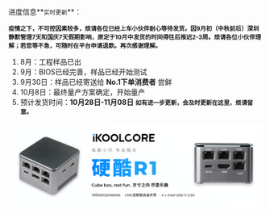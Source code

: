 

进度信息**<small>实时更新</small>**：

**<small>疫情之下，不可控因素较多，烦请各位已经上车小伙伴耐心等待发货。因9月初（中秋前后）深圳静默管理7天和国庆7天假期影响，原定于10月中发货的时间得往后推迟2-3周。烦请各位小伙伴理解；若您等不急，可随时在平台申请退款。再次感谢理解。</small>**

1. 8月：工程样品已出
2. 9月：BIOS已经完善，样品已经开始测试
3. 9月30日：样品已经寄送给 **No.1下单消费者** 尝鲜
4. 10月8日：最终量产方案确定，开始量产
5. 预计发货时间：**10月28日-11月08日**
   **<small>如有进一步更新，会及时更新在这里，烦请留意。</small>**

![](../images/Banner_404.png)
